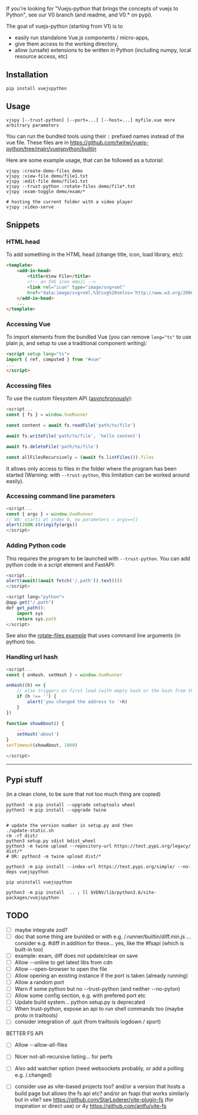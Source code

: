 
If you're looking for "Vuejs-python that brings the concepts of vuejs to Python", see our V0 branch (and readme, and V0.* on pypi).

The goal of vuejs-python (starting from V1) is to
- easily run standalone Vue.js components / micro-apps,
- give them access to the working directory,
- allow (unsafe) extensions to be written in Python (including numpy, local resource access, etc)


## Installation

~~~
pip install vuejspython
~~~

## Usage

~~~
vjspy [--trust-python] [--port=...] [--host=...] myfile.vue more arbitrary parameters
~~~


You can run the bundled tools using their `:` prefixed names instead of the vue file.
These files are in https://github.com/twitwi/vuejs-python/tree/main/vuejspython/builtin

Here are some example usage, that can be followed as a tutorial:

~~~
vjspy :create-demo-files demo
vjspy :view-file demo/file1.txt
vjspy :edit-file demo/file1.txt
vjspy --trust-python :rotate-files demo/file*.txt
vjspy :exam-toggle demo/exam/*

# hosting the current folder with a video player
vjspy :video-serve
~~~

## Snippets

### HTML head

To add something in the HTML head (change title, icon, load library, etc):

~~~html
<template>
    <add-in-head>
        <title>View File</title>
        <!-- an SVG icon emoji -->
        <link rel="icon" type="image/svg+xml"
        href="data:image/svg+xml,%3Csvg%20xmlns='http://www.w3.org/2000/svg'%20viewBox='0%200%2016%2016'%3E%3Ctext%20style='filter:hue-rotate(60deg)'%20x='0'%20y='14'%3E👍%3C/text%3E%3C/svg%3E" />
    </add-in-head>
    ...
</template>
~~~

### Accessing Vue

To import elements from the bundled Vue (you can remove `lang="ts"` to use plain js, and setup to use a traditional component writing):

~~~html
<script setup lang="ts">
import { ref, computed } from "#vue"
...
</script>
~~~

### Accessing files

To use the custom filesystem API ([asynchronously](https://developer.mozilla.org/en-US/docs/Learn_web_development/Extensions/Async_JS/Promises)):

~~~javascript
<script...
const { fs } = window.VueRunner

const content = await fs.readFile('path/to/file')

await fs.writeFile('path/to/file', 'hello content')

await fs.deleteFile('path/to/file')

const allFilesRecursively = (await fs.listFiles()).files
~~~

It allows only access to files in the folder where the program has been started (Warning: with `--trust-python`, this limitation can be worked around easily).

### Accessing command line parameters

~~~javascript
<script...
const { args } = window.VueRunner
// NB: starts at index 0, no parameters ⇒ args==[]
alert(JSON.stringify(args))
</script>
~~~


### Adding Python code

This requires the program to be launched with `--trust-python`.
You can add python code in a script element and FastAPI:

~~~javascript
<script...
alert(await((await fetch('/.path')).text()))
</script>

<script lang="python">
@app.get("/.path")
def get_path():
    import sys
    return sys.path
</script>
~~~

See also the [rotate-files example](https://github.com/twitwi/vuejs-python/tree/main/vuejspython/builtin/rotate-files.vue) that uses command line arguments (in python) too.


### Handling url hash

~~~javascript
<script...
const { onHash, setHash } = window.VueRunner

onHash((h) => {
    // also triggers on first load (with empty hash or the hash from the initial URL)
    if (h !== '') {
        alert('you changed the address to '+h)
    }
})

function showAbout() {
    ...
    setHash('about')
}
setTimeout(showAbout, 1000)

</script>
~~~



----
<!-- the line above delimits the end of pypi long_description -->



## Pypi stuff

(in a clean clone, to be sure that not too much thing are copied)

~~~
python3 -m pip install --upgrade setuptools wheel
python3 -m pip install --upgrade twine


# update the version number in setup.py and then
./update-static.sh
rm -rf dist/
python3 setup.py sdist bdist_wheel
python3 -m twine upload --repository-url https://test.pypi.org/legacy/ dist/*
# OR: python3 -m twine upload dist/*

python3 -m pip install --index-url https://test.pypi.org/simple/ --no-deps vuejspython

pip uninstall vuejspython

python3 -m pip install  .. ; ll $VENV/lib/python3.6/site-packages/vuejspython
~~~



## TODO


- [ ] maybe integrate zod?
- [ ] doc that some thing are bunlded or with e.g. /.runner/builtin/diff.min.js ... consider e.g. #diff in addition for these... yes, like the #fsapi (which is built-in too)
- [ ] example: exam, diff does not update/clear on save
- [ ] Allow --online to get latest libs from cdn
- [ ] Allow --open-browser to open the file
- [ ] Allow opening an existing instance if the port is taken (already running)
- [ ] Allow a random port
- [ ] Warn if some python but no --trust-python (and neither --no-pyton)
- [ ] Allow some config section, e.g. with prefered port etc
- [ ] Update build system... python setup.py is deprecated
- [ ] When trust-python, expose an api to run shell commands too (maybe proto in trailtools)
- [ ] consider integration of .quit (from trailtools logdown / sport)

BETTER FS API

- [ ] Allow --allow-all-files
- [ ] Nicer not-all-recursive listing... for perfs
- [ ] Also add watcher option (need websockets probably, or add a polling e.g. /.changed)
- [ ] consider use as vite-based projects too? and/or a version that hosts a build page but allows the fs api etc? and/or an fsapi that works similarly but in vite? see https://github.com/StarLederer/vite-plugin-fs (for inspiration or direct use) or 4y https://github.com/antfu/vite-fs

